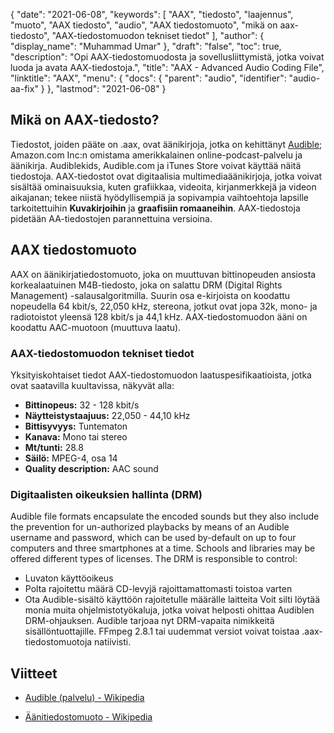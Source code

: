 {
  "date": "2021-06-08",
  "keywords": [
"AAX",
"tiedosto",
"laajennus",
"muoto",
"AAX tiedosto",
"audio",
"AAX tiedostomuoto",
"mikä on aax-tiedosto",
"AAX-tiedostomuodon tekniset tiedot"
],
  "author": {
    "display_name": "Muhammad Umar"
},
  "draft": "false",
  "toc": true,
  "description": "Opi AAX-tiedostomuodosta ja sovellusliittymistä, jotka voivat luoda ja avata AAX-tiedostoja.",
  "title": "AAX - Advanced Audio Coding File",
  "linktitle": "AAX",
  "menu": {
    "docs": {
      "parent": "audio",
      "identifier": "audio-aa-fix"
}
},
  "lastmod": "2021-06-08"
}

## Mikä on AAX-tiedosto?
Tiedostot, joiden pääte on .aax, ovat äänikirjoja, jotka on kehittänyt [Audible](https://www.audible.com/); Amazon.com Inc:n omistama amerikkalainen online-podcast-palvelu ja äänikirja. Audiblekids, Audible.com ja iTunes Store voivat käyttää näitä tiedostoja. AAX-tiedostot ovat digitaalisia multimediaäänikirjoja, jotka voivat sisältää ominaisuuksia, kuten grafiikkaa, videoita, kirjanmerkkejä ja videon aikajanan; tekee niistä hyödyllisempiä ja sopivampia vaihtoehtoja lapsille tarkoitettuihin **Kuvakirjoihin** ja **graafisiin romaaneihin**. AAX-tiedostoja pidetään AA-tiedostojen parannettuina versioina.

## AAX tiedostomuoto
AAX on äänikirjatiedostomuoto, joka on muuttuvan bittinopeuden ansiosta korkealaatuinen M4B-tiedosto, joka on salattu DRM (Digital Rights Management) -salausalgoritmilla. Suurin osa e-kirjoista on koodattu nopeudella 64 kbit/s, 22,050 kHz, stereona, jotkut ovat jopa 32k, mono- ja radiotoistot yleensä 128 kbit/s ja 44,1 kHz. AAX-tiedostomuodon ääni on koodattu AAC-muotoon (muuttuva laatu).

### AAX-tiedostomuodon tekniset tiedot
Yksityiskohtaiset tiedot AAX-tiedostomuodon laatuspesifikaatioista, jotka ovat saatavilla kuultavissa, näkyvät alla:

- **Bittinopeus:** 32 - 128 kbit/s
- **Näytteistystaajuus:** 22,050 - 44,10 kHz
- **Bittisyvyys:** Tuntematon
- **Kanava:** Mono tai stereo
- **Mt/tunti:** 28.8
- **Säilö:** MPEG-4, osa 14
- **Quality description:** AAC sound

### Digitaalisten oikeuksien hallinta (DRM)
Audible file formats encapsulate the encoded sounds but they also include the prevention for un-authorized playbacks by means of an Audible username and password, which can be used by-default on up to four computers and three smartphones at a time. Schools and libraries may be offered different types of licenses. The DRM is responsible to control:
- Luvaton käyttöoikeus
- Polta rajoitettu määrä CD-levyjä rajoittamattomasti toistoa varten
- Ota Audible-sisältö käyttöön rajoitetulle määrälle laitteita
Voit silti löytää monia muita ohjelmistotyökaluja, jotka voivat helposti ohittaa Audiblen DRM-ohjauksen. Audible tarjoaa nyt DRM-vapaita nimikkeitä sisällöntuottajille. FFmpeg 2.8.1 tai uudemmat versiot voivat toistaa .aax-tiedostomuotoja natiivisti.


## Viitteet ##

* [Audible (palvelu) - Wikipedia](https://en.wikipedia.org/wiki/Audible_(service))

* [Äänitiedostomuoto - Wikipedia](https://en.wikipedia.org/wiki/Audio_file_format)



